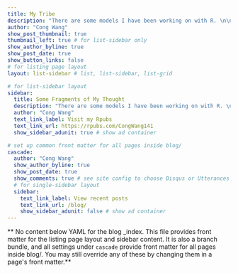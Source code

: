 ```yaml
---
title: My Tribe
description: "There are some models I have been working on with R. \n\nCheck Also some thoughts from my daily life. \n"
author: "Cong Wang"
show_post_thumbnail: true
thumbnail_left: true # for list-sidebar only
show_author_byline: true
show_post_date: true
show_button_links: false
# for listing page layout
layout: list-sidebar # list, list-sidebar, list-grid

# for list-sidebar layout
sidebar: 
  title: Some Fragments of My Thought
  description: "There are some models I have been working on with R. \n\nCheck Also some thoughts from my daily life. \n"
  author: "Cong Wang"
  text_link_label: Visit my Rpubs
  text_link_url: https://rpubs.com/CongWang141
  show_sidebar_adunit: true # show ad container

# set up common front matter for all pages inside blog/
cascade:
  author: "Cong Wang"
  show_author_byline: true
  show_post_date: true
  show_comments: true # see site config to choose Disqus or Utterances
  # for single-sidebar layout
  sidebar:
    text_link_label: View recent posts
    text_link_url: /blog/
    show_sidebar_adunit: false # show ad container
---
```


** No content below YAML for the blog _index. This file provides front matter for the listing page layout and sidebar content. It is also a branch bundle, and all settings under `cascade` provide front matter for all pages inside blog/. You may still override any of these by changing them in a page's front matter.**
